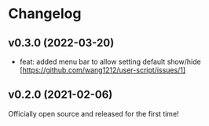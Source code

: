 # Changelog

## v0.3.0 (2022-03-20)

- feat: added menu bar to allow setting default show/hide [https://github.com/wang1212/user-script/issues/1]

## v0.2.0 (2021-02-06)

Officially open source and released for the first time!

